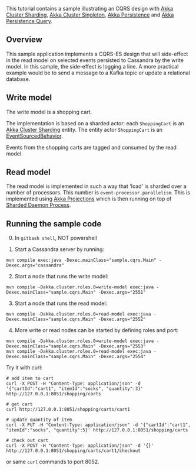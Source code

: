 This tutorial contains a sample illustrating an CQRS design with [Akka Cluster Sharding](https://doc.akka.io/docs/akka/2.6/typed/cluster-sharding.html), [Akka Cluster Singleton](https://doc.akka.io/docs/akka/2.6/typed/cluster-singleton.html), [Akka Persistence](https://doc.akka.io/docs/akka/2.6/typed/persistence.html) and [Akka Persistence Query](https://doc.akka.io/docs/akka/2.6/persistence-query.html).

## Overview

This sample application implements a CQRS-ES design that will side-effect in the read model on selected events persisted to Cassandra by the write model. In this sample, the side-effect is logging a line. A more practical example would be to send a message to a Kafka topic or update a relational database.

## Write model

The write model is a shopping cart.

The implementation is based on a sharded actor: each `ShoppingCart` is an [Akka Cluster Sharding](https://doc.akka.io/docs/akka/2.6/typed/cluster-sharding.html) entity. The entity actor `ShoppingCart` is an [EventSourcedBehavior](https://doc.akka.io/docs/akka/2.6/typed/persistence.html).

Events from the shopping carts are tagged and consumed by the read model.

## Read model

The read model is implemented in such a way that 'load' is sharded over a number of processors. This number is `event-processor.parallelism`.
This is implemented using [Akka Projections](https://doc.akka.io/docs/akka-projection/current) which is then running on top of
 [Sharded Daemon Process](https://doc.akka.io/docs/akka/current/typed/cluster-sharded-daemon-process.html).

## Running the sample code

0. In `gitbash shell`, NOT powershell

1. Start a Cassandra server by running:

```
mvn compile exec:java -Dexec.mainClass="sample.cqrs.Main" -Dexec.args="cassandra"
```

2. Start a node that runs the write model:

```
mvn compile -Dakka.cluster.roles.0=write-model exec:java -Dexec.mainClass="sample.cqrs.Main" -Dexec.args="2551"
```

3. Start a node that runs the read model:

```
mvn compile -Dakka.cluster.roles.0=read-model exec:java -Dexec.mainClass="sample.cqrs.Main" -Dexec.args="2552"
```

4. More write or read nodes can be started by defining roles and port:

```
mvn compile -Dakka.cluster.roles.0=write-model exec:java -Dexec.mainClass="sample.cqrs.Main" -Dexec.args="2553"
mvn compile -Dakka.cluster.roles.0=read-model exec:java -Dexec.mainClass="sample.cqrs.Main" -Dexec.args="2554"
``` 

Try it with curl:

 ```
 # add item to cart
 curl -X POST -H "Content-Type: application/json" -d '{"cartId":"cart1", "itemId":"socks", "quantity":3}' http://127.0.0.1:8051/shopping/carts

 # get cart
 curl http://127.0.0.1:8051/shopping/carts/cart1

 # update quantity of item
 curl -X PUT -H "Content-Type: application/json" -d '{"cartId":"cart1", "itemId":"socks", "quantity":5}' http://127.0.0.1:8051/shopping/carts

 # check out cart
 curl -X POST -H "Content-Type: application/json" -d '{}' http://127.0.0.1:8051/shopping/carts/cart1/checkout
 ```

 or same `curl` commands to port 8052.
